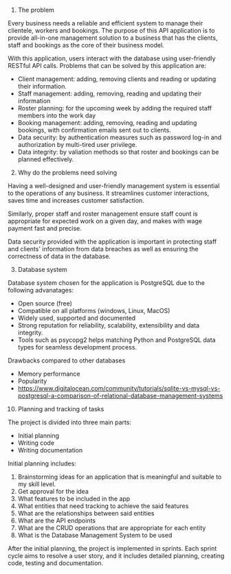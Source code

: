 1. The problem  

Every business needs a reliable and efficient system to manage their clientele, workers and bookings. The purpose of this API application is to provide all-in-one management solution to a business that has the clients, staff and bookings as the core of their business model.  

With this application, users interact with the database using user-friendly RESTful API calls. Problems that can be solved by this application are:  
* Client management: adding, removing clients and reading or updating their information. 
* Staff management: adding, removing, reading and updating their information
* Roster planning: for the upcoming week by adding the required staff members into the work day
* Booking management: adding, removing, reading and updating bookings, with confirmation emails sent out to clients. 
* Data security: by authentication measures such as password log-in and authorization by multi-tired user privilege. 
* Data integrity: by valiation methods so that roster and bookings can be planned effectively.  

2. Why do the problems need solving  

Having a well-designed and user-friendly management system is essential to the operations of any business. It streamlines customer interactions, saves time and increases customer satisfaction.  

Similarly, proper staff and roster management ensure staff count is appropriate for expected work on a given day, and makes with wage payment fast and precise.  

Data security provided with the application is important in protecting staff and clients' information from data breaches as well as ensuring the correctness of data in the database. 

3. Database system  
   
Database system chosen for the application is PostgreSQL due to the following advanatages:
* Open source (free)
* Compatible on all platforms (windows, Linux, MacOS)
* Widely used, supported and documented
* Strong reputation for reliability, scalability, extensibility and data integrity.
* Tools such as psycopg2 helps matching Python and PostgreSQL data types for seamless development process.

Drawbacks compared to other databases
* Memory performance
* Popularity
* https://www.digitalocean.com/community/tutorials/sqlite-vs-mysql-vs-postgresql-a-comparison-of-relational-database-management-systems


10. Planning and tracking of tasks

The project is divided into three main parts:
* Initial planning
* Writing code
* Writing documentation 

Initial planning includes:
1. Brainstorming ideas for an application that is meaningful and suitable to my skill level. 
2. Get approval for the idea
3. What features to be included in the app
4. What entities that need tracking to achieve the said features
5. What are the relationships between said entities
6. What are the API endpoints
7. What are the CRUD operations that are appropriate for each entity
8. What is the Database Management System to be used

After the initial planning, the project is implemented in sprints. Each sprint cycle aims to resolve a user story, and it includes detailed planning, creating code, testing and documentation. 